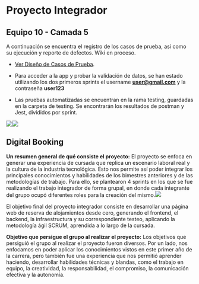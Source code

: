 # Proyecto Integrador
## Equipo 10 - Camada 5

A continuación se encuentra el registro de los casos de prueba, así como su ejecución y reporte de defectos. Wiki en proceso.

- [Ver Diseño de Casos de Prueba](https://docs.google.com/spreadsheets/d/1Kvc3_fCeGb0A4HWTVpRMb6S4nM5MKCGgxZAjjX6mLs0/edit?usp=sharing).

- Para acceder a la app y probar la validación de datos, se han estado utilizando los dos primeros sprints el username **user@gmail.com** y la contraseña **user123**

- Las pruebas automatizadas se encuentran en la rama testing, guardadas en la carpeta de testing. Se encontrarán los resultados de postman y Jest, divididos por sprint.



![](Aspose.Words.8863d183-b441-4260-be1c-c3324b12d540.001.png)![](Aspose.Words.8863d183-b441-4260-be1c-c3324b12d540.002.png)
## Digital Booking

**Un resumen general de qué consiste el proyecto:**
El proyecto se enfoca en generar una experiencia de cursada que replica un escenario laboral real y la cultura de la industria tecnológica. Esto nos permite así poder integrar los principales conocimientos y habilidades de los bimestres anteriores y de las metodologías de trabajo. Para ello, se plantearon 4 sprints en los que se fue realizando el trabajo integrador de forma grupal, en donde cada integrante del grupo ocupó diferentes roles para la creación del mismo.![](Aspose.Words.8863d183-b441-4260-be1c-c3324b12d540.003.png)


El objetivo final del proyecto integrador consiste en desarrollar una página web de reserva de alojamientos desde cero, generando el frontend, el backend, la infraestructura y su correspondiente testeo, aplicando la metodología ágil SCRUM, aprendida a lo largo de la cursada.

**Objetivo que persigue el grupo al realizar el proyecto:**
Los objetivos que persiguió el grupo al realizar el proyecto fueron diversos. Por un lado, nos enfocamos en poder aplicar los conocimientos vistos en este primer año de la carrera, pero también fue una experiencia que nos permitió aprender haciendo, desarrollar habilidades técnicas y blandas, como el trabajo en equipo, la creatividad, la responsabilidad, el compromiso, la comunicación efectiva y la autonomía.

